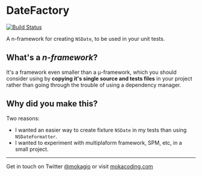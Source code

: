 # DateFactory

[![Build Status](https://travis-ci.org/mokagio/DateFactory.svg?branch=master)](https://travis-ci.org/mokagio/DateFactory)

A n-framework for creating `NSDate`, to be used in your unit tests.

## What's a _n-framework_?

It's a framework even smaller than a μ-framework, which you should consider
using by **copying it's single source and tests files** in your project rather
than going through the trouble of using a dependency manager.

## Why did you make this?

Two reasons:

- I wanted an easier way to create fixture `NSDate` in my tests than
using `NSDateFormatter`.
- I wanted to experiment with multiplaform framework, SPM, etc, in a small project.

---

Get in touch on Twitter [@mokagio](https://twitter.com/mokagio) or visit [mokacoding.com](http://mokacoding.com)
